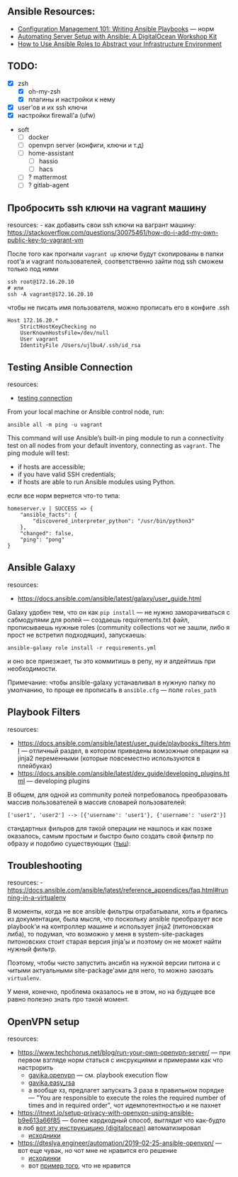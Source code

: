 
## Ansible Resources:
 - [Configuration Management 101: Writing Ansible Playbooks](https://www.digitalocean.com/community/tutorials/configuration-management-101-writing-ansible-playbooks) — норм
 - [Automating Server Setup with Ansible: A DigitalOcean Workshop Kit](https://www.digitalocean.com/community/meetup_kits/automating-server-setup-with-ansible-a-digitalocean-workshop-kit)
 - [How to Use Ansible Roles to Abstract your Infrastructure Environment](https://www.digitalocean.com/community/tutorials/how-to-use-ansible-roles-to-abstract-your-infrastructure-environment)


## TODO:
 - [x] zsh
    - [x] oh-my-zsh
    - [x] плагины и настройки к нему
 - [x] user'ов и их ssh ключи
 - [x] настройки firewall'а (ufw)
 - soft 
    - [ ] docker
    - [ ] openvpn server (конфиги, ключи и т.д)
    - [ ] home-assistant
        - [ ] hassio
        - [ ] hacs
    - [ ] ? mattermost
    - [ ] ? gitlab-agent

## Пробросить ssh ключи на vagrant машину

resources:
    - как добавить свои ssh ключи на вагрант машину: https://stackoverflow.com/questions/30075461/how-do-i-add-my-own-public-key-to-vagrant-vm

После того как прогнали `vagrant up` ключи будут скопированы в папки root'а и vagrant пользователей, соответственно зайти под ssh сможем только под ними

```
ssh root@172.16.20.10
# или
ssh -A vagrant@172.16.20.10
```

чтобы не писать имя пользователя, можно прописать его в конфиге .ssh

```
Host 172.16.20.*
    StrictHostKeyChecking no
    UserKnownHostsFile=/dev/null
    User vagrant
    IdentityFile /Users/ujlbu4/.ssh/id_rsa
```


## Testing Ansible Connection 

resources:
- [testing connection](https://www.digitalocean.com/community/tutorials/how-to-install-and-configure-ansible-on-ubuntu-18-04#step-3-%E2%80%94-testing-connection)

From your local machine or Ansible control node, run:
```
ansible all -m ping -u vagrant
```

This command will use Ansible’s built-in ping module to run a connectivity test on all nodes from your default inventory, connecting as `vagrant`. The ping module will test:
- if hosts are accessible;
- if you have valid SSH credentials;
- if hosts are able to run Ansible modules using Python.

если все норм вернется что-то типа:
```
homeserver.v | SUCCESS => {
    "ansible_facts": {
        "discovered_interpreter_python": "/usr/bin/python3"
    },
    "changed": false,
    "ping": "pong"
}
```


## Ansible Galaxy

resources: 
 - https://docs.ansible.com/ansible/latest/galaxy/user_guide.html


Galaxy удобен тем, что он как `pip install` — не нужно заморачиваться с сабмодулями для ролей — создаешь requirements.txt файл, прописываешь нужные roles (community collections чот не зашли, либо я прост не встретил подходящих), запускаешь:
```
ansible-galaxy role install -r requirements.yml
```
и оно все приезжает, ты это коммитишь в репу, ну и апдейтишь при необходимости. 

Примечание: чтобы ansible-galaxy устанавливал в нужную папку по умолчанию, то проще ее прописать в `ansible.cfg` — поле `roles_path`


## Playbook Filters

resources:
 - https://docs.ansible.com/ansible/latest/user_guide/playbooks_filters.html — отличный раздел, в котором приведены вомзожные операции на jinja2 переменными (которые повсеместно используются в плейбуках)
 - https://docs.ansible.com/ansible/latest/dev_guide/developing_plugins.html — developing plugins

В общем, для одной из community ролей потребовалось преобразовать массив пользователей в массив словарей пользователей:
```
['user1', 'user2'] --> [{'username': 'user1'}, {'username': 'user2'}]
```
стандартных фильров для такой операции не нашлось и как позже оказалось, самым простым и быстро было создать свой фильтр по образу и подобию существующих ([тыц](https://github.com/ansible/ansible/blob/devel/lib/ansible/plugins/filter/core.py)):



## Troubleshooting

resources:
    - https://docs.ansible.com/ansible/latest/reference_appendices/faq.html#running-in-a-virtualenv

В моменты, когда не все ansible фильтры отрабатывали, хоть и брались из документации, была мысля, что поскольку ansible преобразует все playbook'и на контроллер машине и использует jinja2 (питоновская либа), то подумал, что возможно у меня в system-site-packages питоновских стоит старая версия jinja'ы и поэтому он не может найти нужный фильтр.

Поэтому, чтобы чисто запустить ансибл на нужной версии питона и с читыми актуальными site-package'ами для него, то можно заюзать `virtualenv`. 

У меня, конечно, проблема оказалось не в этом, но на будущее все равно полезно знать про такой момент.



## OpenVPN setup

resources:
 - https://www.techchorus.net/blog/run-your-own-openvpn-server/ — при первом взгляде норм статься с инсрукциями и примерами как что настрорить
    - [gavika.openvpn](https://github.com/gavika/openvpn) — см. playbook execution flow
    - [gavika.easy_rsa](https://github.com/gavika/easy_rsa)
    - а вообще хз, предлагет запускать 3 раза в правильном порядке — "You are responsible to execute the roles the required number of times and in required order", чот идемпотентностью и не пахнет
 - https://itnext.io/setup-privacy-with-openvpn-using-ansible-b9e613a66f85 — более кардкодный способ, выглядит что как-будто в лоб [вот эту инструкцицию (digitalocean)](https://www.digitalocean.com/community/tutorials/how-to-set-up-an-openvpn-server-on-ubuntu-16-04) автоматизировал
    - [исходники](https://github.com/MiteshSharma/OpenVPNAnsible)
 - https://dteslya.engineer/automation/2019-02-25-ansible-openvpn/ — вот еще чувак, но чот мне не нравится его решение
    - [исходинки](https://github.com/dteslya/ansible-ovpn-mikrotik)
    - вот [пример того](https://github.com/dteslya/ansible-ovpn-mikrotik/blob/01caae618929a5a6077496a599c9a79f983bb1b2/playbooks/roles/add_clients/tasks/add_gen_key.yml#L51), что не нравится